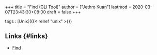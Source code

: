 +++
title = "Find (CLI Tool)"
author = ["Jethro Kuan"]
lastmod = 2020-03-07T23:43:30+08:00
draft = false
+++

tags
: [Unix]({{< relref "unix" >}})


## Links {#links}

-   [Find](http://www.grymoire.com/Unix/Find.html)
